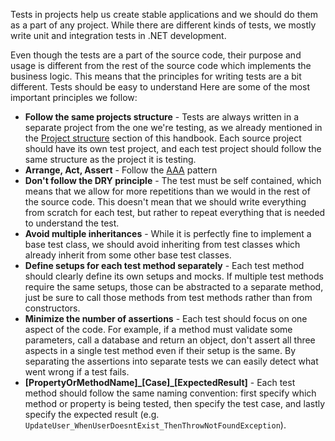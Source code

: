Tests in projects help us create stable applications and we should do them as a part of any project. While there are different kinds of tests, we mostly write unit and integration tests in .NET development.

Even though the tests are a part of the source code, their purpose and usage is different from the rest of the source code which implements the business logic. This means that the principles for writing tests are a bit different. Tests should be easy to understand Here are some of the most important principles we follow:

- **Follow the same projects structure** - Tests are always written in a separate project from the one we're testing, as we already mentioned in the [Project structure](../project-organization/project-structure) section of this handbook. Each source project should have its own test project, and each test project should follow the same structure as the project it is testing.
- **Arrange, Act, Assert** - Follow the [AAA](https://learn.microsoft.com/en-us/visualstudio/test/unit-test-basics?view=vs-2022#write-your-tests) pattern
- **Don't follow the DRY principle** -  The test must be self contained, which means that we allow for more repetitions than we would in the rest of the source code. This doesn't mean that we should write everything from scratch for each test, but rather to repeat everything that is needed to understand the test.
- **Avoid multiple inheritances** - While it is perfectly fine to implement a base test class, we should avoid inheriting from test classes which already inherit from some other base test classes.
- **Define setups for each test method separately** - Each test method should clearly define its own setups and mocks. If multiple test methods require the same setups, those can be abstracted to a separate method, just be sure to call those methods from test methods rather than from constructors.
- **Minimize the number of assertions** - Each test should focus on one aspect of the code. For example, if a method must validate some parameters, call a database and return an object, don't assert all three aspects in a single test method even if their setup is the same. By separating the assertions into separate tests we can easily detect what went wrong if a test fails.
- **[PropertyOrMethodName]\_[Case]_[ExpectedResult]** - Each test method should follow the same naming convention: first specify which method or property is being tested, then specify the test case, and lastly specify the expected result (e.g. `UpdateUser_WhenUserDoesntExist_ThenThrowNotFoundException`). 